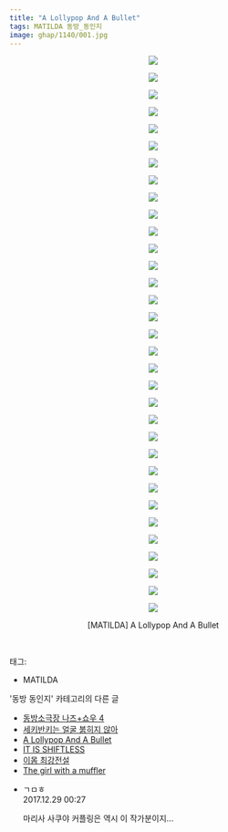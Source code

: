 ```yaml
---
title: "A Lollypop And A Bullet"
tags: MATILDA 동방_동인지
image: ghap/1140/001.jpg
---
```

<div class="article">
<p style="text-align: center; clear: none; float: none;"><img src="{{ site.nasurl }}/ghap/1140/001.jpg"/></p>
<p style="text-align: center; clear: none; float: none;"><img src="{{ site.nasurl }}/ghap/1140/002.jpg"/></p>
<p style="text-align: center; clear: none; float: none;"><img src="{{ site.nasurl }}/ghap/1140/003.jpg"/></p>
<p style="text-align: center; clear: none; float: none;"><img src="{{ site.nasurl }}/ghap/1140/004.jpg"/></p>
<p style="text-align: center; clear: none; float: none;"><img src="{{ site.nasurl }}/ghap/1140/005.jpg"/></p>
<p style="text-align: center; clear: none; float: none;"><img src="{{ site.nasurl }}/ghap/1140/006.jpg"/></p>
<p style="text-align: center; clear: none; float: none;"><img src="{{ site.nasurl }}/ghap/1140/007.jpg"/></p>
<p style="text-align: center; clear: none; float: none;"><img src="{{ site.nasurl }}/ghap/1140/008.jpg"/></p>
<p style="text-align: center; clear: none; float: none;"><img src="{{ site.nasurl }}/ghap/1140/009.jpg"/></p>
<p style="text-align: center; clear: none; float: none;"><img src="{{ site.nasurl }}/ghap/1140/010.jpg"/></p>
<p style="text-align: center; clear: none; float: none;"><img src="{{ site.nasurl }}/ghap/1140/011.jpg"/></p>
<p style="text-align: center; clear: none; float: none;"><img src="{{ site.nasurl }}/ghap/1140/012.jpg"/></p>
<p style="text-align: center; clear: none; float: none;"><img src="{{ site.nasurl }}/ghap/1140/013.jpg"/></p>
<p style="text-align: center; clear: none; float: none;"><img src="{{ site.nasurl }}/ghap/1140/014.jpg"/></p>
<p style="text-align: center; clear: none; float: none;"><img src="{{ site.nasurl }}/ghap/1140/015.jpg"/></p>
<p style="text-align: center; clear: none; float: none;"><img src="{{ site.nasurl }}/ghap/1140/016.jpg"/></p>
<p style="text-align: center; clear: none; float: none;"><img src="{{ site.nasurl }}/ghap/1140/017.jpg"/></p>
<p style="text-align: center; clear: none; float: none;"><img src="{{ site.nasurl }}/ghap/1140/018.jpg"/></p>
<p style="text-align: center; clear: none; float: none;"><img src="{{ site.nasurl }}/ghap/1140/019.jpg"/></p>
<p style="text-align: center; clear: none; float: none;"><img src="{{ site.nasurl }}/ghap/1140/020.jpg"/></p>
<p style="text-align: center; clear: none; float: none;"><img src="{{ site.nasurl }}/ghap/1140/021.jpg"/></p>
<p style="text-align: center; clear: none; float: none;"><img src="{{ site.nasurl }}/ghap/1140/022.jpg"/></p>
<p style="text-align: center; clear: none; float: none;"><img src="{{ site.nasurl }}/ghap/1140/023.jpg"/></p>
<p style="text-align: center; clear: none; float: none;"><img src="{{ site.nasurl }}/ghap/1140/024.jpg"/></p>
<p style="text-align: center; clear: none; float: none;"><img src="{{ site.nasurl }}/ghap/1140/025.jpg"/></p>
<p style="text-align: center; clear: none; float: none;"><img src="{{ site.nasurl }}/ghap/1140/026.jpg"/></p>
<p style="text-align: center; clear: none; float: none;"><img src="{{ site.nasurl }}/ghap/1140/027.jpg"/></p>
<p style="text-align: center; clear: none; float: none;"><img src="{{ site.nasurl }}/ghap/1140/028.jpg"/></p>
<p style="text-align: center; clear: none; float: none;"><img src="{{ site.nasurl }}/ghap/1140/029.jpg"/></p>
<p style="text-align: center; clear: none; float: none;"><img src="{{ site.nasurl }}/ghap/1140/030.jpg"/></p>
<p style="text-align: center; clear: none; float: none;"><img src="{{ site.nasurl }}/ghap/1140/031.jpg"/></p>
<p style="text-align: center; clear: none; float: none;"><img src="{{ site.nasurl }}/ghap/1140/032.jpg"/></p>
<p style="text-align: center; clear: none; float: none;"><img src="{{ site.nasurl }}/ghap/1140/033.jpg"/></p>
<p style="text-align: center; clear: none; float: none;">[MATILDA] A Lollypop And A Bullet</p>
<p><br/></p>
</div><div class="tagTrail">
<p>태그: </p>
<ul>
<li>MATILDA</li>
</ul>
</div><div class="another">
<p>'동방 동인지' 카테고리의 다른 글</p>
<ul>
<li><a href="/2016-07-27-ghap_1142">동방소극장 나즈+쇼우 4</a></li>
<li><a href="/2016-07-27-ghap_1141">세키반키는 얼굴 붉히지 않아</a></li>
<li><a href="/2016-07-27-ghap_1140">A Lollypop And A Bullet</a></li>
<li><a href="/2016-07-27-ghap_1139">IT IS SHIFTLESS</a></li>
<li><a href="/2016-07-27-ghap_1138">이몸 최강전설</a></li>
<li><a href="/2016-07-27-ghap_1137">The girl with a muffler</a></li>
</ul>
</div><div class="cb_module cb_fluid">
<div class="cb_wrt cb_profile">
<div class="comment">
<ul>
<li class="cb_thumb_off" id="comment15162006">
<div class="cb_comment_area">
<div class="cb_info_area">
<div class="cb_section">
<span class="cb_nick_name">ㄱㅁㅎ</span>
</div>
<div class="cb_section">
<span class="cb_date">2017.12.29 00:27 </span>
</div>
</div>
<div class="cb_dsc_comment">
<p class="cb_dsc">
											마리사 사쿠야 커플링은 역시 이 작가분이지...
										</p>
</div>
</div></li>
</ul>
</div>
</div><!-- commentList close -->
</div>
<br/>
<p id="refer"></p>
<br/>
